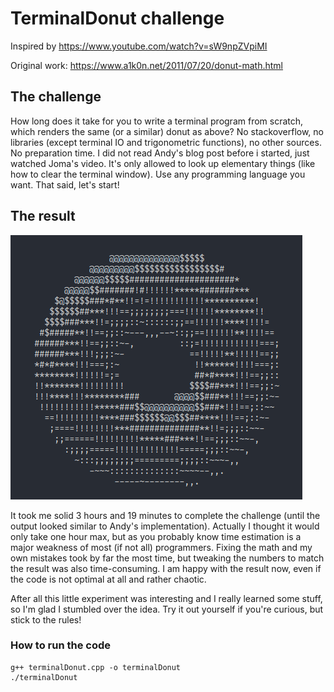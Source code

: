 # TerminalDonut challenge
Inspired by https://www.youtube.com/watch?v=sW9npZVpiMI

Original work: https://www.a1k0n.net/2011/07/20/donut-math.html

## The challenge
How long does it take for you to write a terminal program from scratch, which renders the same (or a similar) donut as above? No stackoverflow, no libraries (except terminal IO and trigonometric functions), no other sources. No preparation time. I did not read Andy's blog post before i started, just watched Joma's video. It's only allowed to look up elementary things (like how to clear the terminal window). Use any programming language you want. That said, let's start!

## The result
![The result](https://github.com/erikgoe/TerminalDonutChallenge/blob/main/result.png "The result")

It took me solid 3 hours and 19 minutes to complete the challenge (until the output looked similar to Andy's implementation). Actually I thought it would only take one hour max, but as you probably know time estimation is a major weakness of most (if not all) programmers. Fixing the math and my own mistakes took by far the most time, but tweaking the numbers to match the result was also time-consuming. I am happy with the result now, even if the code is not optimal at all and rather chaotic. 

After all this little experiment was interesting and I really learned some stuff, so I'm glad I stumbled over the idea. Try it out yourself if you're curious, but stick to the rules!

### How to run the code
    g++ terminalDonut.cpp -o terminalDonut
    ./terminalDonut
